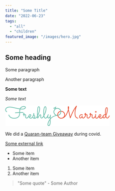 ```yaml
---
title: "Some Title"
date: "2022-06-23"
tags:
  - "all"
  - "children"
featured_image: "/images/hero.jpg"
---
```


## Some heading

Some paragraph

Another paragraph

**Some text**

_Some text_

![Some image description](/images/logo.png)

We did a [Quaran-team Giveaway](/quaran-team-giveaway/) during covid.

[Some external link](https://amazon.com)

- Some item
- Another item

1. Some item
2. Another item

> "Some quote" - Some Author
